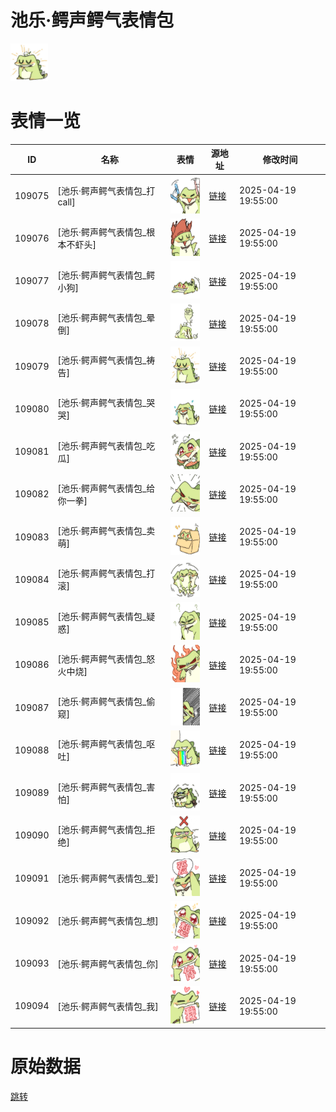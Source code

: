 # 池乐·鳄声鳄气表情包

<img src="./cover.png" height="60" alt="cover" />

# 表情一览

|ID|名称|表情|源地址|修改时间|
|----|----|----|----|----|
|109075|[池乐·鳄声鳄气表情包_打call]|<img src="./pic/109075_%5B池乐·鳄声鳄气表情包_打call%5D.png" height="60" alt="打call"/>|[链接](https://i0.hdslb.com/bfs/garb/f47f89b15227dacb039ed1ad13c1c57cc6d268cf.png)|2025-04-19 19:55:00|
|109076|[池乐·鳄声鳄气表情包_根本不虾头]|<img src="./pic/109076_%5B池乐·鳄声鳄气表情包_根本不虾头%5D.png" height="60" alt="根本不虾头"/>|[链接](https://i0.hdslb.com/bfs/garb/7cf5bfbb5f7493fa724a5d3dd48788664269a1f6.png)|2025-04-19 19:55:00|
|109077|[池乐·鳄声鳄气表情包_鳄小狗]|<img src="./pic/109077_%5B池乐·鳄声鳄气表情包_鳄小狗%5D.png" height="60" alt="鳄小狗"/>|[链接](https://i0.hdslb.com/bfs/garb/445198df5e8f9b13c037a01eb391a4148ff56cd7.png)|2025-04-19 19:55:00|
|109078|[池乐·鳄声鳄气表情包_晕倒]|<img src="./pic/109078_%5B池乐·鳄声鳄气表情包_晕倒%5D.png" height="60" alt="晕倒"/>|[链接](https://i0.hdslb.com/bfs/garb/3218568ac738f9174795bbc97d8c526e28fb75ea.png)|2025-04-19 19:55:00|
|109079|[池乐·鳄声鳄气表情包_祷告]|<img src="./pic/109079_%5B池乐·鳄声鳄气表情包_祷告%5D.png" height="60" alt="祷告"/>|[链接](https://i0.hdslb.com/bfs/garb/eeb635d70ce390c1f9bf7b3307129cc866a5a917.png)|2025-04-19 19:55:00|
|109080|[池乐·鳄声鳄气表情包_哭哭]|<img src="./pic/109080_%5B池乐·鳄声鳄气表情包_哭哭%5D.png" height="60" alt="哭哭"/>|[链接](https://i0.hdslb.com/bfs/garb/55d2946e13ca054df837fe4f00f67a38b6ac4ed1.png)|2025-04-19 19:55:00|
|109081|[池乐·鳄声鳄气表情包_吃瓜]|<img src="./pic/109081_%5B池乐·鳄声鳄气表情包_吃瓜%5D.png" height="60" alt="吃瓜"/>|[链接](https://i0.hdslb.com/bfs/garb/e0332cf6c7d70f815998b068cd03103c389d9ff9.png)|2025-04-19 19:55:00|
|109082|[池乐·鳄声鳄气表情包_给你一拳]|<img src="./pic/109082_%5B池乐·鳄声鳄气表情包_给你一拳%5D.png" height="60" alt="给你一拳"/>|[链接](https://i0.hdslb.com/bfs/garb/35ab457f79a57470c1accc161c94f57f13e39237.png)|2025-04-19 19:55:00|
|109083|[池乐·鳄声鳄气表情包_卖萌]|<img src="./pic/109083_%5B池乐·鳄声鳄气表情包_卖萌%5D.png" height="60" alt="卖萌"/>|[链接](https://i0.hdslb.com/bfs/garb/281982541c4ba89282fc2d53bca83d51384e5027.png)|2025-04-19 19:55:00|
|109084|[池乐·鳄声鳄气表情包_打滚]|<img src="./pic/109084_%5B池乐·鳄声鳄气表情包_打滚%5D.png" height="60" alt="打滚"/>|[链接](https://i0.hdslb.com/bfs/garb/e500644b023f2204c976b1d4abd9dce38825ed41.png)|2025-04-19 19:55:00|
|109085|[池乐·鳄声鳄气表情包_疑惑]|<img src="./pic/109085_%5B池乐·鳄声鳄气表情包_疑惑%5D.png" height="60" alt="疑惑"/>|[链接](https://i0.hdslb.com/bfs/garb/81b52cc4a1f00c860bf698d90f6bd50dae433910.png)|2025-04-19 19:55:00|
|109086|[池乐·鳄声鳄气表情包_怒火中烧]|<img src="./pic/109086_%5B池乐·鳄声鳄气表情包_怒火中烧%5D.png" height="60" alt="怒火中烧"/>|[链接](https://i0.hdslb.com/bfs/garb/4778715adf50db78a2c663c69df16cb998a19541.png)|2025-04-19 19:55:00|
|109087|[池乐·鳄声鳄气表情包_偷窥]|<img src="./pic/109087_%5B池乐·鳄声鳄气表情包_偷窥%5D.png" height="60" alt="偷窥"/>|[链接](https://i0.hdslb.com/bfs/garb/07cf78c54ba53bc8f8d76bce37ee70fc6e904860.png)|2025-04-19 19:55:00|
|109088|[池乐·鳄声鳄气表情包_呕吐]|<img src="./pic/109088_%5B池乐·鳄声鳄气表情包_呕吐%5D.png" height="60" alt="呕吐"/>|[链接](https://i0.hdslb.com/bfs/garb/80f539a9054ef344c4256812a2e347c07874caee.png)|2025-04-19 19:55:00|
|109089|[池乐·鳄声鳄气表情包_害怕]|<img src="./pic/109089_%5B池乐·鳄声鳄气表情包_害怕%5D.png" height="60" alt="害怕"/>|[链接](https://i0.hdslb.com/bfs/garb/e4036eefa64278e2906857165594fd6f2c641f13.png)|2025-04-19 19:55:00|
|109090|[池乐·鳄声鳄气表情包_拒绝]|<img src="./pic/109090_%5B池乐·鳄声鳄气表情包_拒绝%5D.png" height="60" alt="拒绝"/>|[链接](https://i0.hdslb.com/bfs/garb/47b837293c10e507a244e47cc1f0cb6586197b5c.png)|2025-04-19 19:55:00|
|109091|[池乐·鳄声鳄气表情包_爱]|<img src="./pic/109091_%5B池乐·鳄声鳄气表情包_爱%5D.png" height="60" alt="爱"/>|[链接](https://i0.hdslb.com/bfs/garb/d0ffde2b7e8c2a917b2d96045d78b15f7f7ff963.png)|2025-04-19 19:55:00|
|109092|[池乐·鳄声鳄气表情包_想]|<img src="./pic/109092_%5B池乐·鳄声鳄气表情包_想%5D.png" height="60" alt="想"/>|[链接](https://i0.hdslb.com/bfs/garb/04c0e26142791a4f1864b2ab0519aa98002146cb.png)|2025-04-19 19:55:00|
|109093|[池乐·鳄声鳄气表情包_你]|<img src="./pic/109093_%5B池乐·鳄声鳄气表情包_你%5D.png" height="60" alt="你"/>|[链接](https://i0.hdslb.com/bfs/garb/09ef9ad9c58e6bcd0ab90d62eeb0d458c826f295.png)|2025-04-19 19:55:00|
|109094|[池乐·鳄声鳄气表情包_我]|<img src="./pic/109094_%5B池乐·鳄声鳄气表情包_我%5D.png" height="60" alt="我"/>|[链接](https://i0.hdslb.com/bfs/garb/20b4792366f87758d9709a9d29fd34bf5a062c64.png)|2025-04-19 19:55:00|

# 原始数据

[跳转](./raw.json)

